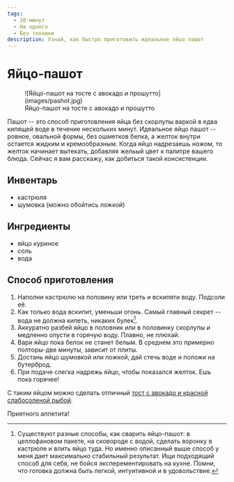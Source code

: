 ```yaml
---
tags:
  - 10 минут
  - На одного
  - Без техники
description: Узнай, как быстро приготовить идеальное яйцо пашот
---
```

# Яйцо-пашот

<figure markdown="span">
  ![Яйцо-пашот на тосте с авокадо и прошутто](images/pashot.jpg)
  <figcaption>Яйцо-пашот на тосте с авокадо и прошутто</figcaption>
</figure>

Пашот -- это способ приготовления яйца без скорлупы варкой в едва кипящей воде в течение нескольких минут. Идеальное яйцо пашот -- ровное, овальной формы, без ошметков белка, а желток внутри остается жидким и кремообразным. Когда яйцо надрезаешь ножом, то желток начинает вытекать, добавляя жельый цвет к палитре вашего блюда. Сейчас я вам расскажу, как добиться такой консистенции.

## Инвентарь

- кастрюля
- шумовка (можно обойтись ложкой)

## Ингредиенты

- яйцо куриное
- соль
- вода

## Способ приготовления

1. Наполни кастрюлю на половину или треть и вскипяти воду. Подсоли её.
1. Как только вода вскипит, уменьши огонь. Самый главный секрет -- вода не должна кипеть, никаких булек[^1].
1. Аккуратно разбей яйцо в половник или в половинку скорлупы и медленно опусти в горячую воду. Плавно, не плюхай.
1. Вари яйцо пока белок не станет белым. В среднем это примерно полторы-две минуты, зависит от плиты.
1. Достань яйцо шумовкой или ложкой, дай стечь воде и положи на бутерброд.
1. При подаче слегка надрежь яйцо, чтобы показался желток. Ешь пока горячее!

С таким яйцом можно сделать отличный [тост с авокадо и красной слабосоленой рыбой](toast-with-avocado-and-pashot.md).

Приятного аппетита!

[^1]: Существуют разные способы, как сварить яйцо-пашот: в целлофановом пакете, на сковороде с водой, сделать воронку в кастрюле и влить яйцо туда. Но именно описанный выше способ у меня дает максимально стабильный результат. Ищи подходящий способ для себя, не бойся эксперементировать на кухне. Помни, что готовка должна быть легкой, интуитивной и в удовольствие.